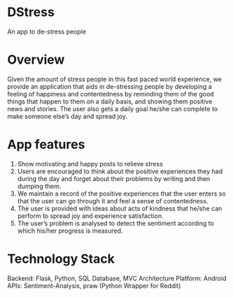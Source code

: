 # DStress
An app to de-stress people


# Overview
Given the amount of stress people in this fast paced world experience, we provide an application that aids in de-stressing people by developing a feeling of happiness and contentedness by reminding them of the good things that happen to them on a daily basis, and showing them positive news and stories. The user also gets a daily goal he/she can complete to make someone else’s day and spread joy.

# App features

1. Show motivating and happy posts  to relieve stress
2. Users are encouraged to think about the positive experiences they had during the day and forget about their problems by writing and then dumping them.
3. We maintain a record of the positive experiences that the user enters so that the user can go through it and feel a sense of contentedness.
4. The user is provided with ideas about acts of kindness that he/she can perform to spread joy and experience satisfaction.
5. The user’s problem is analysed to detect the sentiment according to which his/her progress is measured.

# Technology Stack

Backend: Flask, Python, SQL Database, MVC Architecture
Platform: Android
APIs: Sentiment-Analysis, praw (Python Wrapper for Reddit)
